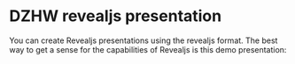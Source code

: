 # DZHW revealjs presentation

You can create Revealjs presentations using the revealjs format. The best way to get a sense for the capabilities of Revealjs is this demo presentation:
